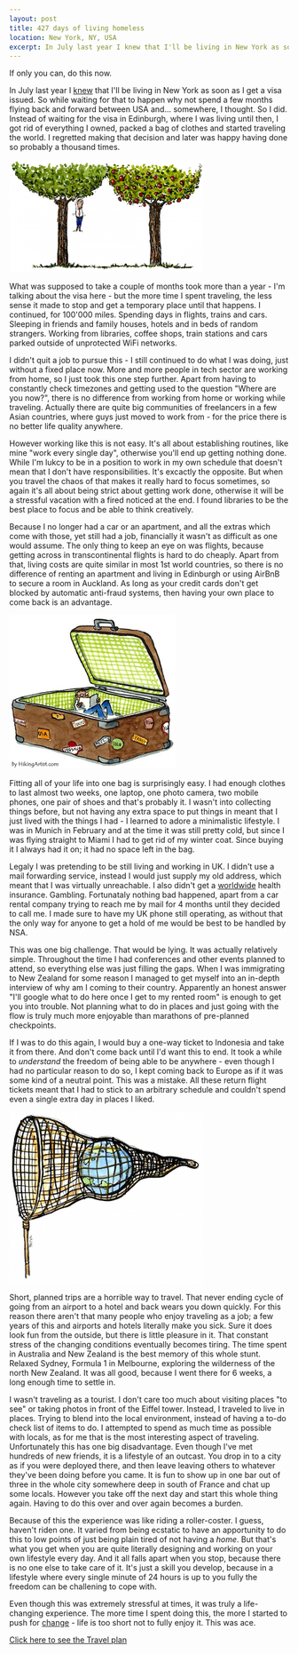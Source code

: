 ```yaml
---
layout: post
title: 427 days of living homeless
location: New York, NY, USA
excerpt: In July last year I knew that I'll be living in New York as soon as I get a visa issued. So while waiting for that to happen why not spend a few months flying back and forward between USA and... somewhere, I thought. So I did. Instead of waiting for the visa in Edinburgh, where I was living until then, I got rid of everything I owned, packed a bag of clothes and started traveling the world. I regretted making that decision and later was happy having done so probably a thousand times.
---
```


If only you can, do this now.

In July last year I <a href="/blog/find-me-in-new-york.html">knew</a> that I'll be living in New York as soon as I get a visa issued. So while waiting for that to happen why not spend a few months flying back and forward between USA and... somewhere, I thought. So I did. Instead of waiting for the visa in Edinburgh, where I was living until then, I got rid of everything I owned, packed a bag of clothes and started traveling the world. I regretted making that decision and later was happy having done so probably a thousand times.

<img src="/blog/images/climb-wrong-tree.jpg" alt="Climb wrong tree" class="right" />

What was supposed to take a couple of months took more than a year - I'm talking about the visa here - but the more time I spent traveling, the less sense it made to stop and get a temporary place until that happens. I continued, for 100'000 miles. Spending days in flights, trains and cars. Sleeping in friends and family houses, hotels and in beds of random strangers. Working from libraries, coffee shops, train stations and cars parked outside of unprotected WiFi networks.

I didn't quit a job to pursue this - I still continued to do what I was doing, just without a fixed place now. More and more people in tech sector are working from home, so I just took this one step further. Apart from having to constantly check timezones and getting used to the question "Where are you now?", there is no difference from working from home or working while traveling. Actually there are quite big communities of freelancers in a few Asian countries, where guys just moved to work from - for the price there is no better life quality anywhere.

However working like this is not easy. It's all about establishing routines, like mine "work every single day", otherwise you'll end up getting nothing done. While I'm lukcy to be in a position to work in my own schedule that doesn't mean that I don't have responsibilities. It's excactly the opposite. But when you travel the chaos of that makes it really hard to focus sometimes, so again it's all about being strict about getting work done, otherwise it will be a stressful vacation with a fired noticed at the end. I found libraries to be the best place to focus and be able to think creatively.

Because I no longer had a car or an apartment, and all the extras which come with those, yet still had a job, financially it wasn't as difficult as one would assume. The only thing to keep an eye on was flights, because getting across in transcontinental flights is hard to do cheaply. Apart from that, living costs are quite similar in most 1st world countries, so there is no difference of renting an apartment and living in Edinburgh or using AirBnB to secure a room in Auckland. As long as your credit cards don't get blocked by automatic anti-fraud systems, then having your own place to come back is an advantage.

<img src="/blog/images/suitcase.jpg" alt="Suitcase" class="left" />

Fitting all of your life into one bag is surprisingly easy. I had enough clothes to last almost two weeks, one laptop, one photo camera, two mobile phones, one pair of shoes and that's probably it. I wasn't into collecting things before, but not having any extra space to put things in meant that I just lived with the things I had - I learned to adore a minimalistic lifestyle. I was in Munich in February and at the time it was still pretty cold, but since I was flying straight to Miami I had to get rid of my winter coat. Since buying it I always had it on; it had no space left in the bag.

Legaly I was pretending to be still living and working in UK. I didn't use a mail forwarding service, instead I would just supply my old address, which meant that I was virtually unreachable. I also didn't get a <a href="http://www.worldnomads.com/">worldwide</a> health insurance. Gambling. Fortunataly nothing bad happened, apart from a car rental company trying to reach me by mail for 4 months until they decided to call me. I made sure to have my UK phone still operating, as without that the only way for anyone to get a hold of me would be best to be handled by NSA.

This was one big challenge. That would be lying. It was actually relatively simple. Throughout the time I had conferences and other events planned to attend, so everything else was just filling the gaps. When I was immigrating to New Zealand for some reason I managed to get myself into an in-depth interview of why am I coming to their country. Apparently an honest answer "I'll google what to do here once I get to my rented room" is enough to get you into trouble. Not planning what to do in places and just going with the flow is truly much more enjoyable than marathons of pre-planned checkpoints.

If I was to do this again, I would buy a one-way ticket to Indonesia and take it from there. And don't come back until I'd want this to end. It took a while to *understand* the freedom of being able to be anywhere - even though I had no particular reason to do so, I kept coming back to Europe as if it was some kind of a neutral point. This was a mistake. All these return flight tickets meant that I had to stick to an arbitrary schedule and couldn't spend even a single extra day in places I liked.

<img src="/blog/images/planet-caught.jpg" alt="Planet caught in a net" class="right" />

Short, planned trips are a horrible way to travel. That never ending cycle of going from an airport to a hotel and back wears you down quickly. For this reason there aren't that many people who enjoy traveling as a job; a few years of this and airports and hotels literally make you sick. Sure it does look fun from the outside, but there is little pleasure in it. That constant stress of the changing conditions eventually becomes tiring. The time spent in Australia and New Zealand is the best memory of this whole stunt. Relaxed Sydney, Formula 1 in Melbourne, exploring the wilderness of the north New Zealand. It was all good, because I went there for 6 weeks, a long enough time to settle in.

I wasn't traveling as a tourist. I don't care too much about visiting places "to see" or taking photos in front of the Eiffel tower. Instead, I traveled to live in places. Trying to blend into the local environment, instead of having a to-do check list of items to do. I attempted to spend as much time as possible with locals, as for me that is the most interesting aspect of traveling. Unfortunately this has one big disadvantage. Even though I've met hundreds of new friends, it is a lifestyle of an outcast. You drop in to a city as if you were deployed there, and then leave leaving others to whatever they've been doing before you came. It is fun to show up in one bar out of three in the whole city somewhere deep in south of France and chat up some locals. However you take off the next day and start this whole thing again. Having to do this over and over again becomes a burden.

Because of this the experience was like riding a roller-coster. I guess, haven't riden one. It varied from being ecstatic to have an apportunity to do this to low points of just being plain tired of not having a *home*. But that's what you get when you are quite literally designing and working on your own lifestyle every day. And it all falls apart when you stop, because there is no one else to take care of it. It's just a skill you develop, because in a lifestyle where every single minute of 24 hours is up to you fully the freedom can be challening to cope with.

Even though this was extremely stressful at times, it was truly a life-changing experience. The more time I spent doing this, the more I started to push for <a href="/blog/why-are-you-so-boring.html">change</a> - life is too short not to fully enjoy it. This was ace.

<a href="" onclick="document.getElementById('plan').style.display = 'block'; return false;">Click here to see the Travel plan</a>

<div id="plan" style="display: none">
    <table style="width: 100%">
    <thead><tr><td>To</td><td>Start Date</td><td>End Date</td><td>Distance in km</td></tr></thead>
    <tbody>
    <tr><td>Dublin, Ireland</td><td>2012-08-30</td><td>2012-09-03</td><td>7944</td></tr>
    <tr><td>Vilnius, Lithuania</td><td>2012-09-03</td><td>2012-09-12</td><td>2049</td></tr>
    <tr><td>Greenville, SC</td><td>2012-09-12</td><td>2012-09-16</td><td>7914</td></tr>
    <tr><td>Selbyville, DE</td><td>2012-09-16</td><td>2012-09-27</td><td>774</td></tr>
    <tr><td>Philadelphia, PA</td><td>2012-09-27</td><td>2012-09-28</td><td>93</td></tr>
    <tr><td>Denver, CO</td><td>2012-09-28</td><td>2012-09-29</td><td>2532</td></tr>
    <tr><td>New York, NY</td><td>2012-09-29</td><td>2012-10-04</td><td>2616</td></tr>
    <tr><td>Selbyville, DE</td><td>2012-10-04</td><td>2012-10-08</td><td>215</td></tr>
    <tr><td>Edinburgh, United Kingdom</td><td>2012-10-08</td><td>2012-10-14</td><td>5453</td></tr>
    <tr><td>London, United Kingdom</td><td>2012-10-14</td><td>2012-10-17</td><td>534</td></tr>
    <tr><td>Belgrade, Serbia</td><td>2012-10-17</td><td>2012-10-20</td><td>1689</td></tr>
    <tr><td>London, United Kingdom</td><td>2012-10-20</td><td>2012-10-24</td><td>1689</td></tr>
    <tr><td>Paris, France</td><td>2012-10-23</td><td>2012-10-23</td><td>340</td></tr>
    <tr><td>New York, NY</td><td>2012-10-24</td><td>2012-10-30</td><td>5831</td></tr>
    <tr><td>Selbyville, DE</td><td>2012-10-30</td><td>2012-11-26</td><td>215</td></tr>
    <tr><td>Prague, Czech Republic</td><td>2012-11-27</td><td>2012-12-02</td><td>6778</td></tr>
    <tr><td>London, United Kingdom</td><td>2012-12-02</td><td>2012-12-04</td><td>1031</td></tr>
    <tr><td>Milan, Italy</td><td>2012-12-04</td><td>2012-12-20</td><td>957</td></tr>
    <tr><td>Vilnius, Lithuania</td><td>2012-12-20</td><td>2013-01-24</td><td>1534</td></tr>
    <tr><td>Antwerp, Belgium</td><td>2013-01-24</td><td>2013-02-01</td><td>1445</td></tr>
    <tr><td>Munich, Germany</td><td>2013-02-01</td><td>2013-02-07</td><td>617</td></tr>
    <tr><td>Miami, FL</td><td>2013-02-07</td><td>2013-02-09</td><td>8026</td></tr>
    <tr><td>New York, NY</td><td>2013-02-09</td><td>2013-02-21</td><td>1755</td></tr>
    <tr><td>London, United Kingdom</td><td>2013-02-21</td><td>2013-02-24</td><td>5567</td></tr>
    <tr><td>Sydney, Australia</td><td>2013-02-25</td><td>2013-03-12</td><td>16982</td></tr>
    <tr><td>Melbourne, Australia</td><td>2013-03-12</td><td>2013-03-26</td><td>712</td></tr>
    <tr><td>Auckland, New Zealand</td><td>2013-03-26</td><td>2013-04-04</td><td>2623</td></tr>
    <tr><td>London, United Kingdom</td><td>2013-04-04</td><td>2013-04-07</td><td>18327</td></tr>
    <tr><td>Edinburgh, United Kingdom</td><td>2013-04-07</td><td>2013-04-14</td><td>534</td></tr>
    <tr><td>Vilnius, Lithuania</td><td>2013-04-14</td><td>2013-05-01</td><td>1795</td></tr>
    <tr><td>Las Vegas, NV</td><td>2013-05-01</td><td>2013-05-06</td><td>9223</td></tr>
    <tr><td>New York, NY</td><td>2013-05-06</td><td>2013-05-15</td><td>3582</td></tr>
    <tr><td>Verona, Italy</td><td>2013-05-15</td><td>2013-05-19</td><td>6586</td></tr>
    <tr><td>Munich, Germany</td><td>2013-05-19</td><td>2013-05-21</td><td>305</td></tr>
    <tr><td>Portland, OR</td><td>2013-05-21</td><td>2013-05-25</td><td>8684</td></tr>
    <tr><td>San Francisco, CA</td><td>2013-05-25</td><td>2013-05-26</td><td>861</td></tr>
    <tr><td>Vilnius, Lithuania</td><td>2013-05-26</td><td>2013-06-07</td><td>9277</td></tr>
    <tr><td>Amsterdam, Netherlands</td><td>2013-06-07</td><td>2013-06-09</td><td>1367</td></tr>
    <tr><td>Beziers, France</td><td>2013-06-09</td><td>2013-06-15</td><td>1007</td></tr>
    <tr><td>Vilnius, Lithuania</td><td>2013-06-15</td><td>2013-06-27</td><td>2027</td></tr>
    <tr><td>Dallas, TX</td><td>2013-06-27</td><td>2013-06-30</td><td>8827</td></tr>
    <tr><td>Selbyville, DE</td><td>2013-06-30</td><td>2013-07-14</td><td>2043</td></tr>
    <tr><td>Vilnius, Lithuania</td><td>2013-07-14</td><td>2013-09-21</td><td>7208</td></tr>
    <tr><td>New York, NY</td><td>2013-09-21</td><td>2013-11-01</td><td>6948</td></tr>
    </tbody>
    <tfoot>
        <tr><td><strong>Total</strong></td><td></td><td></td><td>169268</td></tr>
    </tfoot>
    </table>
</div>